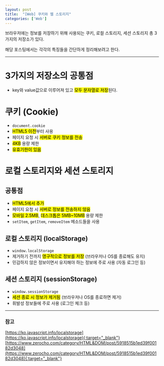 ```yaml
---
layout: post
title:  "[Web] 쿠키와 웹 스토리지"
categories: ['Web']
---
```


브라우저에는 정보를 저장하기 위해 사용되는 쿠키, 로컬 스토리지, 세션 스토리지 총 3가지의 저장소가 있다.   

해당 포스팅에서는 각각의 특징들을 간단하게 정리해보려고 한다.

---

# 3가지의 저장소의 공통점
* key와 value값으로 이루어져 있고 <mark>모두 문자열로 저장</mark>된다.

# 쿠키 (Cookie)
* `document.cookie`
* <mark>HTML5 이전</mark>부터 사용
* 페이지 요청 시 <mark>서버로 쿠키 정보를 전송</mark>
* <mark>4KB</mark> 용량 제한
* <mark>유효기한이 있음</mark>

# 로컬 스토리지와 세션 스토리지

## 공통점
* <mark>HTML5에서 추가<mark>
* 페이지 요청 시 <mark>서버로 정보를 전송하지 않음</mark>
* <mark>모바일 2.5MB</mark>, <mark>데스크톱은 5MB~10MB</mark> 용량 제한
* `setItem`, `getItem`, `removeItem` 메소드들을 사용


## 로컬 스토리지 (localStorage)
* `window.localStorage`
* 제거하기 전까지 <mark>영구적으로 정보를 저장</mark> (브라우저나 OS를 종료해도 유지)
* 민감하지 않은 정보이면서 유지해야 하는 정보에 주로 사용 (자동 로그인 등)

## 세션 스토리지 (sessionStorage)
* `window.sessionStorage`
* <mark>세션 종료 시 정보가 제거됨</mark> (브라우저나 OS를 종료하면 제거)
* 휘발성 정보들에 주로 사용 (로그인 체크 등)

---

### 참고

[https://ko.javascript.info/localstorage](https://ko.javascript.info/localstorage){:target="_blank"}
[https://www.zerocho.com/category/HTML&DOM/post/5918515b1ed39f00182d3048](https://www.zerocho.com/category/HTML&DOM/post/5918515b1ed39f00182d3048){:target="_blank"}